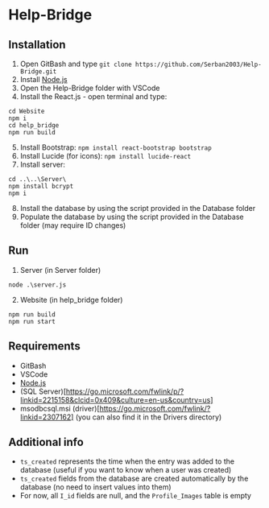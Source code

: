 # Help-Bridge

## Installation
1. Open GitBash and type ```git clone https://github.com/Serban2003/Help-Bridge.git```
2. Install [Node.js](https://nodejs.org/dist/v22.15.0/node-v22.15.0-x64.msi)
3. Open the Help-Bridge folder with VSCode
4. Install the React.js - open terminal and type:
```
cd Website
npm i
cd help_bridge
npm run build
```
5. Install Bootstrap: `npm install react-bootstrap bootstrap`
6. Install Lucide (for icons): `npm install lucide-react`
7. Install server:
```
cd ..\..\Server\
npm install bcrypt
npm i
```
8. Install the database by using the script provided in the Database folder
9. Populate the database by using the script provided in the Database folder (may require ID changes)

## Run
1. Server (in Server folder)
```
node .\server.js
```
2. Website (in help_bridge folder)
```
npm run build
npm run start
```

## Requirements
- GitBash
- VSCode
- [Node.js](https://nodejs.org/dist/v22.15.0/node-v22.15.0-x64.msi)
- (SQL Server)[https://go.microsoft.com/fwlink/p/?linkid=2215158&clcid=0x409&culture=en-us&country=us]
- msodbcsql.msi (driver)[https://go.microsoft.com/fwlink/?linkid=2307162] (you can also find it in the Drivers directory)

## Additional info
- `ts_created` represents the time when the entry was added to the database (useful if you want to know when a user was created)
- `ts_created` fields from the database are created automatically by the database (no need to insert values into them)
- For now, all `I_id` fields are null, and the `Profile_Images` table is empty
